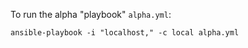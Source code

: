 To run the alpha "playbook" `alpha.yml`:

```shell
ansible-playbook -i "localhost," -c local alpha.yml
```
